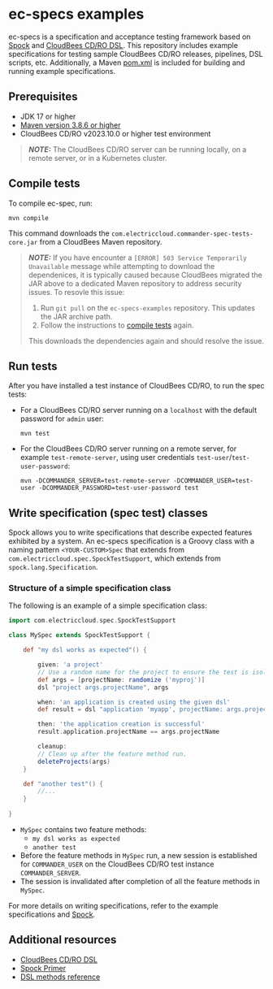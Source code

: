 # ec-specs examples
ec-specs is a specification and acceptance testing framework based on [Spock](https://spockframework.org/) and [CloudBees CD/RO DSL](https://docs.cloudbees.com/docs/cloudbees-cd-api/latest/flow-api/dslabout). This repository includes example specifications for testing sample CloudBees CD/RO releases, pipelines, DSL scripts, etc. Additionally, a Maven [pom.xml](pom.xml) is included for building and running example specifications. 

## Prerequisites
* JDK 17 or higher
* [Maven version 3.8.6 or higher](https://maven.apache.org/download.cgi)
* CloudBees CD/RO v2023.10.0 or higher test environment 
> **_NOTE:_**  The CloudBees CD/RO server can be running locally, on a remote server, or in a Kubernetes cluster.

## Compile tests
To compile ec-spec, run:
```
mvn compile
```
This command downloads the `com.electriccloud.commander-spec-tests-core.jar` from a CloudBees Maven repository.
> **_NOTE:_**  If you have encounter a `[ERROR] 503 Service Temporarily Unavailable` message while attempting to download the dependenices, it is typically caused because CloudBees migrated the JAR above to a dedicated Maven repository to address security issues. To resovle this issue:
> 1. Run `git pull` on the `ec-specs-examples` repository. This updates the JAR archive path.
> 2. Follow the instructions to [compile tests](#compile-tests) again.
> 
> This downloads the dependencies again and should resolve the issue.


## Run tests
After you have installed a test instance of CloudBees CD/RO, to run the spec tests:

* For a CloudBees CD/RO server running on a `localhost` with the default password for `admin` user:
  ```
  mvn test
  ```
* For the CloudBees CD/RO server running on a remote server, for example `test-remote-server`, using user credentials `test-user`/`test-user-password`:
  ```
  mvn -DCOMMANDER_SERVER=test-remote-server -DCOMMANDER_USER=test-user -DCOMMANDER_PASSWORD=test-user-password test
  ```

## Write specification (spec test) classes
Spock allows you to write specifications that describe expected features exhibited by a system. An ec-specs specification is a Groovy class with a naming pattern `<YOUR-CUSTOM>Spec` that extends from `com.electriccloud.spec.SpockTestSupport`, which extends from `spock.lang.Specification`.

### Structure of a simple specification class
The following is an example of a simple specification class:

```groovy
import com.electriccloud.spec.SpockTestSupport

class MySpec extends SpockTestSupport {

    def "my dsl works as expected"() {

        given: 'a project'
        // Use a random name for the project to ensure the test is isolated from other feature method runs. 
        def args = [projectName: randomize ('myproj')]
        dsl "project args.projectName", args

        when: 'an application is created using the given dsl'
        def result = dsl "application 'myapp', projectName: args.projectName ", args

        then: 'the application creation is successful'
        result.application.projectName == args.projectName

        cleanup:
        // Clean up after the feature method run.
        deleteProjects(args)
    }

    def "another test"() {
        //...
    }
    
}
```
* `MySpec` contains two feature methods:
  * `my dsl works as expected`
  * `another test`
* Before the feature methods in `MySpec` run, a new session is established for `COMMANDER_USER` on the CloudBees CD/RO test instance `COMMANDER_SERVER`. 
* The session is invalidated after completion of all the feature methods in `MySpec`.    

For more details on writing specifications, refer to the example specifications and [Spock](https://spockframework.org/).

## Additional resources
* [CloudBees CD/RO DSL](https://docs.cloudbees.com/docs/cloudbees-cd-api/latest/flow-api/dslabout#_dsl_automation_as_code)
* [Spock Primer](https://spockframework.org/spock/docs/1.0/spock_primer.html)
* [DSL methods reference](https://docs.cloudbees.com/docs/cloudbees-cd-api/latest/flow-api/dslmethods)
